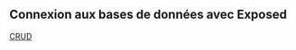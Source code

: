 ## Connexion aux bases de données avec **Exposed**
[CRUD](https://github.com/BH0791/My-Ktor-Kotlin/blob/master/src/main/kotlin/routes/CRUD.md)